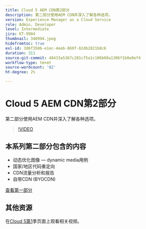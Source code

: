 ```yaml
---
title: Cloud 5 AEM CDN第2部分
description: 第二部分使用AEM CDN并深入了解各种选项。
version: Experience Manager as a Cloud Service
role: Admin, Developer
level: Intermediate
jira: KT-9904
thumbnail: 340994.jpeg
hidefromtoc: true
exl-id: 3d6f3506-e1ec-4eeb-869f-02db2821b8c6
duration: 311
source-git-commit: 48433a5367c281cf5a1c106b08a1306f1b0e8ef4
workflow-type: tm+mt
source-wordcount: '82'
ht-degree: 2%

---
```


# Cloud 5 AEM CDN第2部分

第二部分使用AEM CDN并深入了解各种选项。

>[!VIDEO](https://video.tv.adobe.com/v/340994?quality=12&learn=on)

## 本系列第二部分包含的内容

+ 动态优化图像 — dynamic media用例
+ 国家/地区代码重定向
+ CDN流量分析和报告
+ 自带CDN (BYOCDN)

[查看第一部分](cloud5-aem-cdn-part1.md)

## 其他资源

在[Cloud 5第1](cloud5-season-1.md)季页面上观看相关视频。
